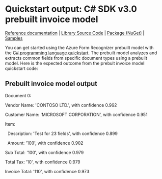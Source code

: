 # Quickstart output: C# SDK v3.0 prebuilt invoice model

[Reference documentation](https://docs.microsoft.com/dotnet/api/azure.ai.formrecognizer.documentanalysis?view=azure-dotnet-preview&preserve-view=true) | [Library Source Code](https://github.com/Azure/azure-sdk-for-net/tree/Azure.AI.FormRecognizer_4.0.0-beta.3/sdk/formrecognizer/Azure.AI.FormRecognizer/) | [Package (NuGet)](https://www.nuget.org/packages/Azure.AI.FormRecognizer/4.0.0-beta.3) | [Samples](https://github.com/Azure/azure-sdk-for-net/blob/main/sdk/formrecognizer/Azure.AI.FormRecognizer/samples/README.md)

You can get started using the Azure Form Recognizer prebuilt model with the [C# programming language quickstart](https://docs.microsoft.com/azure/applied-ai-services/form-recognizer/quickstarts/try-v3-csharp-sdk#prebuilt-model). The prebuilt model analyzes and extracts common fields from specific document types using a prebuilt model. Here is the expected outcome from the prebult invoice model quickstart code:

## Prebuilt invoice model output

Document 0:

Vendor Name: 'CONTOSO LTD.', with confidence 0.962

Customer Name: 'MICROSOFT CORPORATION', with confidence 0.951

Item:

  Description: 'Test for 23 fields', with confidence 0.899

  Amount: '100', with confidence 0.902

Sub Total: '100', with confidence 0.979

Total Tax: '10', with confidence 0.979

Invoice Total: '110', with confidence 0.973
